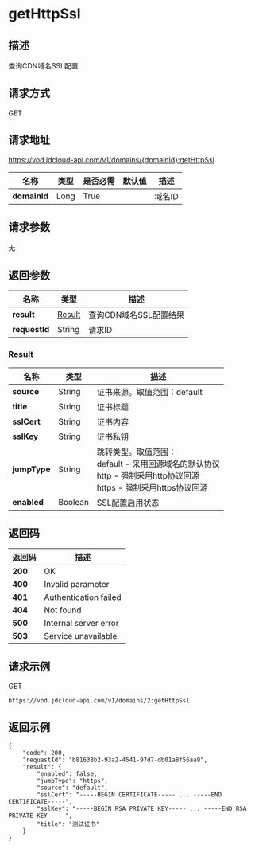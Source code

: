 # getHttpSsl


## 描述
查询CDN域名SSL配置

## 请求方式
GET

## 请求地址
https://vod.jdcloud-api.com/v1/domains/{domainId}:getHttpSsl

|名称|类型|是否必需|默认值|描述|
|---|---|---|---|---|
|**domainId**|Long|True| |域名ID|

## 请求参数
无


## 返回参数
|名称|类型|描述|
|---|---|---|
|**result**|[Result](gethttpssl#result)|查询CDN域名SSL配置结果|
|**requestId**|String|请求ID|

### <div id="result">Result</div>
|名称|类型|描述|
|---|---|---|
|**source**|String|证书来源。取值范围：default|
|**title**|String|证书标题|
|**sslCert**|String|证书内容|
|**sslKey**|String|证书私钥|
|**jumpType**|String|跳转类型。取值范围：<br>default - 采用回源域名的默认协议<br>http - 强制采用http协议回源<br>https - 强制采用https协议回源<br>|
|**enabled**|Boolean|SSL配置启用状态|

## 返回码
|返回码|描述|
|---|---|
|**200**|OK|
|**400**|Invalid parameter|
|**401**|Authentication failed|
|**404**|Not found|
|**500**|Internal server error|
|**503**|Service unavailable|

## 请求示例
GET
```
https://vod.jdcloud-api.com/v1/domains/2:getHttpSsl

```

## 返回示例
```
{
    "code": 200, 
    "requestId": "b81638b2-93a2-4541-97d7-db01a8f56aa9", 
    "result": {
        "enabled": false, 
        "jumpType": "https", 
        "source": "default", 
        "sslCert": "-----BEGIN CERTIFICATE----- ... -----END CERTIFICATE-----", 
        "sslKey": "-----BEGIN RSA PRIVATE KEY----- ... -----END RSA PRIVATE KEY-----", 
        "title": "测试证书"
    }
}
```
